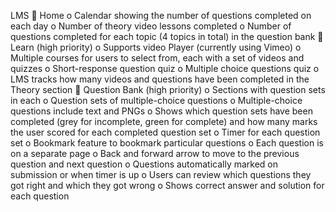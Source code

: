 LMS

Home
o Calendar showing the number of questions completed on each day
o Number of theory video lessons completed
o Number of questions completed for each topic (4 topics in total) in the
question bank

Learn (high priority)
o Supports video Player (currently using Vimeo)
o Multiple courses for users to select from, each with a set of videos and
quizzes
o Short-response question quiz
o Multiple choice questions quiz
o LMS tracks how many videos and questions have been completed in
the Theory section

Question Bank (high priority)
o Sections with question sets in each
o Question sets of multiple-choice questions
o Multiple-choice questions include text and PNGs
o Shows which question sets have been completed (grey for incomplete,
green for complete) and how many marks the user scored for each
completed question set
o Timer for each question set
o Bookmark feature to bookmark particular questions
o Each question is on a separate page
o Back and forward arrow to move to the previous question and next
question
o Questions automatically marked on submission or when timer is up
o Users can review which questions they got right and which they got
wrong
o Shows correct answer and solution for each question